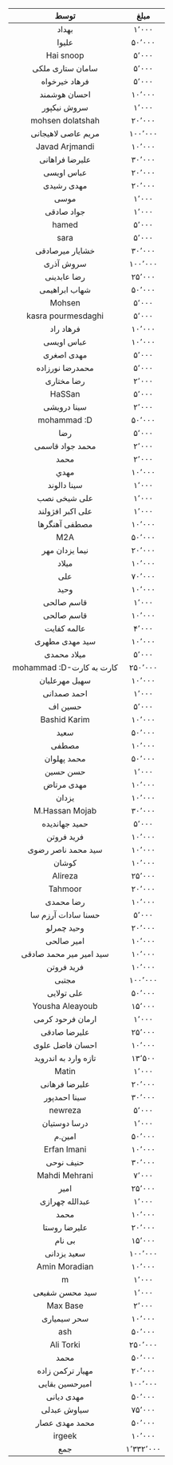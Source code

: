 |        توسط        	|   مبلغ  	|
|:------------------:	|:-------:	|
|        بهداد       	|  ۱٬۰۰۰  	|
|        علیوا       	|  ۵۰٬۰۰۰ 	|
|      Hai snoop     	|  ۵٬۰۰۰  	|
|  سامان ستاری ملکی  	|  ۵٬۰۰۰  	|
|    فرهاد خیرخواه   	|  ۵٬۰۰۰  	|
|    احسان هوشمند    	|  ۱۰٬۰۰۰ 	|
|     سروش نیکپور    	|  ۱٬۰۰۰  	|
|  mohsen dolatshah  	|  ۲۰٬۰۰۰ 	|
| مریم عاصی لاهیجانی 	| ۱۰۰٬۰۰۰ 	|
|   Javad Arjmandi   	|  ۱۰٬۰۰۰ 	|
|   علیرضا فراهانی   	|  ۳۰٬۰۰۰ 	|
|   عباس اویسی   	|  ۲۰٬۰۰۰ 	|
|   مهدی رشیدی   	|  ۲۰٬۰۰۰ 	|
|   موسی   	|  ۱٬۰۰۰ 	|
|   جواد صادقی   	|  ۱٬۰۰۰ 	|
|   hamed   	|  ۵٬۰۰۰ 	|
|   sara   	|  ۵٬۰۰۰ 	|
|   خشایار میرصادقی   	|  ۳۰٬۰۰۰ 	|
|   سروش آذری   	|  ۱۰۰٬۰۰۰ 	|
|   رضا عابدینی   	|  ۲۵٬۰۰۰ 	|
|   شهاب ابراهیمی   	|  ۵۰٬۰۰۰ 	|
|   Mohsen   	|  ۵٬۰۰۰ 	|
|    kasra pourmesdaghi   	|  ۵٬۰۰۰ 	|
|   فرهاد راد   	|  ۱۰٬۰۰۰ 	|
|   عباس اویسی   	|  ۱۰٬۰۰۰ 	|
|   مهدی اصغری   	|  ۵٬۰۰۰ 	|
|   محمدرضا نورزاده   	|  ۵٬۰۰۰ 	|
|   رضا مختاری   	|  ۲٬۰۰۰ 	|
|   HaSSan   	|  ۵٬۰۰۰ 	|
|    سینا درویشی   	|  ۲٬۰۰۰ 	|
|     mohammad :D   	|  ۵۰٬۰۰۰ 	|
|     رضا   	|  ۵٬۰۰۰ 	|
|     محمد جواد قاسمی   	|  ۲٬۰۰۰ 	|
|     محمد   	|  ۲٬۰۰۰ 	|
|     مهدي   	|  ۱۰٬۰۰۰ 	|
|     سینا دالوند   	|  ۱٬۰۰۰ 	|
|     علی شیخی نصب   	|  ۱٬۰۰۰ 	|
|     علی اکبر افژولند   	|  ۱٬۰۰۰ 	|
|     مصطفی آهنگرها   	|  ۱۰٬۰۰۰ 	|
|     M2A   	|  ۵۰٬۰۰۰ 	|
|     نیما یزدان مهر   	|  ۲۰٬۰۰۰ 	|
|     میلاد   	|  ۱۰٬۰۰۰ 	|
|     علی   	|  ۷۰٬۰۰۰ 	|
|     وحید   	|  ۱۰٬۰۰۰ 	|
|     قاسم صالحی   	|  ۱٬۰۰۰ 	|
|     قاسم صالحی   	|  ۱۰٬۰۰۰ 	|
|     عالمه کفایت   	|  ۴٬۰۰۰ 	|
|     سید مهدی مطهری   	|  ۱۰٬۰۰۰ 	|
|     میلاد محمدی   	|  ۵٬۰۰۰ 	|
|     mohammad :D-کارت به کارت   	|  ۲۵۰٬۰۰۰ 	|
|     سهیل مهرعلیان   	|  ۱۰٬۰۰۰ 	|
|     احمد صمدانی   	|  ۱٬۰۰۰ 	|
|     حسین اف   	|  ۵٬۰۰۰ 	|
|     Bashid Karim   	|  ۱۰٬۰۰۰ 	|
|     سعید   	|  ۵۰٬۰۰۰ 	|
|     مصطفی   	|  ۱۰٬۰۰۰ 	|
|     محمد پهلوان   	|  ۵۰٬۰۰۰ 	|
|     حسن حسین   	|  ۱٬۰۰۰ 	|
|     مهدی مرتاض   	|  ۱۰٬۰۰۰ 	|
|     یزدان   	|  ۱۰٬۰۰۰ 	|
|     M.Hassan Mojab   	|  ۳۰٬۰۰۰ 	|
|     حمید جهاندیده   	|  ۵٬۰۰۰ 	|
|     فرید فروتن   	|  ۱۰٬۰۰۰ 	|
|     سید محمد ناصر رضوی   	|  ۱۰٬۰۰۰ 	|
|     کوشان   	|  ۱۰٬۰۰۰ 	|
|     Alireza   	|  ۲۵٬۰۰۰ 	|
|    Tahmoor   	|  ۲۰٬۰۰۰ 	|
|    رضا محمدی   	|  ۱۰٬۰۰۰ 	|
|    حسنا سادات آرزم سا   	|  ۵٬۰۰۰ 	|
|    وحید چمرلو   	|  ۲۰٬۰۰۰ 	|
|    امیر صالحی   	|  ۱۰٬۰۰۰ 	|
|    سید امیر میر محمد صادقی   	|  ۱۰٬۰۰۰ 	|
|    فرید فروتن   	|  ۱۰٬۰۰۰ 	|
|    مجتبی   	|  ۱۰۰٬۰۰۰ 	|
|    علی تولایی   	|  ۵۰٬۰۰۰ 	|
|   Yousha Aleayoub   	|  ۱۵٬۰۰۰ 	|
|    ارمان فرحود کرمی   	|  ۱٬۰۰۰ 	|
|    علیرضا صادقی   	|  ۲۵٬۰۰۰ 	|
|    احسان فاضل علوی   	|  ۱۰٬۰۰۰ 	|
|    تازه وارد به اندروید   	|  ۱۳٬۵۰۰ 	|
|    Matin   	|  ۱٬۰۰۰ 	|
|    علیرضا فرهانی   	|  ۲۰٬۰۰۰ 	|
|    سینا احمدپور   	|  ۳۰٬۰۰۰ 	|
|    newreza   	|  ۵٬۰۰۰ 	|
|    درسا دوستیان   	|  ۱٬۰۰۰ 	|
|    امین.م   	|  ۵۰٬۰۰۰ 	|
|   Erfan Imani   	|  ۱۰٬۰۰۰ 	|
|    حنیف نوحی   	|  ۳۰٬۰۰۰ 	|
|    Mahdi Mehrani   	|  ۷٬۰۰۰ 	|
|    امیر   	|  ۲۵٬۰۰۰ 	|
|    عبدالله چهرازی   	|  ۱٬۰۰۰ 	|
|    محمد   	|  ۱۰٬۰۰۰ 	|
|    علیرضا روستا   	|  ۲۰٬۰۰۰ 	|
|    بی نام   	|  ۱۵٬۰۰۰ 	|
|    سعید یزدانی   	|  ۱۰۰٬۰۰۰ 	|
|    Amin Moradian   	|  ۱۰٬۰۰۰ 	|
|    m   	|  ۱٬۰۰۰ 	|
|    سید محسن شفیعی   	|  ۱٬۰۰۰ 	|
|    Max Base   	|  ۲٬۰۰۰ 	|
|    سحر سیمیاری   	|  ۱۰٬۰۰۰ 	|
|    ash   	|  ۵۰٬۰۰۰ 	|
|    Ali Torki   	|  ۲۵۰٬۰۰۰ 	|
|    محمد   	|  ۵۰٬۰۰۰ 	|
|    مهیار ترکمن زاده   	|  ۲۰٬۰۰۰ 	|
|    امیرحسین بقایی   	|  ۱۰۰٬۰۰۰ 	|
|    مهدی دیانی   	|  ۵۰٬۰۰۰ 	|
|    سیاوش عبدلی   	|  ۷۵٬۰۰۰ 	|
|    محمد مهدی عصار   	|  ۵۰٬۰۰۰ 	|
|    irgeek   	|  ۱۰٬۰۰۰ 	|
|     جمع   	|  ۱٬۳۳۲٬۰۰۰ 	|
